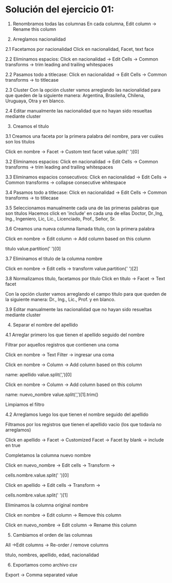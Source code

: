 # Solución del ejercicio 01:

1. Renombramos todas las columnas
En cada columna, Edit column -> Rename this column

2. Arreglamos nacionalidad

2.1 Facetamos por nacionalidad
Click en nacionalidad, Facet, text face

2.2 Eliminamos espacios:
Click en nacionalidad -> Edit Cells -> Common transforms -> trim leading and trailing whitespaces

2.2 Pasamos todo a titlecase:
Click en nacionalidad -> Edit Cells -> Common transforms -> to titlecase

2.3 Cluster
Con la opción cluster vamos arreglando las nacionalidad para que queden de la siguiente manera:
Argentina, Brasileña, Chilena, Uruguaya, Otra y en blanco.

2.4 Editar manualmente las nacionalidad que no hayan sido resueltas mediante cluster


3. Creamos el titulo

3.1 Creamos una faceta por la primera palabra del nombre, para ver cuáles son los titulos

Click en nombre -> Facet -> Custom text facet
value.split(' ')[0]

3.2 Eliminamos espacios:
Click en nacionalidad -> Edit Cells -> Common transforms -> trim leading and trailing whitespaces

3.3 Eliminamos espacios consecutivos:
Click en nacionalidad -> Edit Cells -> Common transforms -> collapse consecutive whitespace

3.4 Pasamos todo a titlecase:
Click en nacionalidad -> Edit Cells -> Common transforms -> to titlecase

3.5 Seleccionamos manualmente cada una de las primeras palabras que son titulos
Hacemos click en 'include' en cada una de ellas
Doctor, Dr.,Ing, Ing., Ingeniero, Lic, Lic., Licenciado, Prof., Señor, Sr.

3.6 Creamos una nueva columna llamada titulo, con la primera palabra

Click en nombre -> Edit column -> Add column based on this column

titulo
value.partition(' ')[0]

3.7 Eliminamos el titulo de la columna nombre

Click en nombre -> Edit cells -> transform
value.partition(' ')[2]

3.8 Normalizamos titulo, facetamos por titulo
Click en titulo -> Facet -> Text facet

Con la opción cluster vamos arreglando el campo titulo para que queden de la siguiente manera:
Dr., Ing., Lic., Prof. y en blanco.

3.9 Editar manualmente las nacionalidad que no hayan sido resueltas mediante cluster

4. Separar el nombre del apellido

4.1 Arreglar primero los que tienen el apellido seguido del nombre

Filtrar por aquellos registros que contienen una coma

Click en nombre -> Text Filter -> ingresar una coma

Click en nombre -> Column -> Add column based on this column

name: apellido
value.split(',')[0]

Click en nombre -> Column -> Add column based on this column

name: nuevo_nombre
value.split(',')[1].trim()

Limpiamos el filtro

4.2 Arreglamos luego los que tienen el nombre seguido del apellido

Filtramos por los registros que tienen el apellido vacio (los que todavía no arreglamos)

Click en apellido -> Facet -> Customized Facet -> Facet by blank -> include en true

Completamos la columna nuevo nombre

Click en nuevo_nombre -> Edit cells -> Transform ->

cells.nombre.value.split(' ')[0]

Click en apellido -> Edit cells -> Transform ->

cells.nombre.value.split(' ')[1]

Eliminamos la columna original nombre

Click en nombre -> Edit column -> Remove this column

Click en nuevo_nombre -> Edit column -> Rename this column

5. Cambiamos el orden de las columnas

All ->Edit columns -> Re-order / remove columns

titulo, nombres, apellido, edad, nacionalidad

6. Exportamos como archivo csv

Export -> Comma separated value

